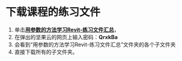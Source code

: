 # 下载课程的练习文件

1. 单击[**用参数的方法学习Revit-练习文件汇总**](https://www.jianguoyun.com/p/DRwfq90Qo5moCRip-OgD)，
2. 在弹出的坚果云的网页上输入密码：**QrxkBa**
3. 会看到“用参数的方法学习Revit-练习文件汇总”文件夹的各个子文件夹
4. 直接下载所有的子文件夹。

